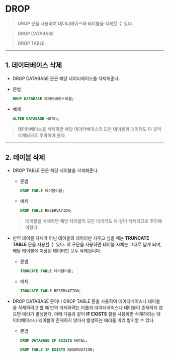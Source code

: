 # DROP
> DROP 문을 사용하여 데이터베이스와 테이블을 삭제할 수 있다.

> DROP DATABASE

> DROP TABLE
***

## 1. 데이터베이스 삭제

* DROP DATABASE 문은 해당 데이터베이스를 삭제해준다.

* 문법
  ```SQL
  DROP DATABASE 데이터베이스이름;
  ```

* 예제
  ```SQL
  ALTER DATABASE HOTEL;
  ```

> 데이터베이스를 삭제하면 해당 데이터베이스의 모든 테이블과 데이터도 다 같이 삭제되므로 주의해야 한다.
***

## 2. 테이블 삭제

* DROP TABLE 문은 해당 테이블을 삭제해준다.
  * 문법
    ```SQL
    DROP TABLE 테이블이름;
    ```

  * 예제
    ```SQL
    DROP TABLE RESERVATION;
    ```

  > 테이블을 삭제하면 해당 테이블의 모든 데이터도 다 같이 삭제되므로 주의해야한다.

* 만약 테이블 자체가 아닌 테이블의 데이터만 지우고 싶을 때는 **TRUNCATE TABLE** 문을 사용할 수 있다.
  이 구문을 사용하면 테이블 자체는 그대로 남게 되며, 해당 테이블에 저장된 데이터만 모두 삭제됩니다.
  * 문법
    ```SQL
    TRUNCATE TABLE 테이블이름;
    ```

  * 예제
    ```SQL
    TRUNCATE TABLE RESERVATION;
    ```

* DROP DATABASE 문이나 DROP TABLE 문을 사용하여 데이터베이스나 테이블을 삭제하려고 할 때 만약 삭제하려는 이름의 데이터베이스나 테이블이 존재하지 않으면 에러가 발생한다. 이때 다음과 같이 **IF EXISTS** 절을 사용하면 삭제하려는 데이터베이스나 테이블이 존재하지 않아서 발생하는 에러를 미리 방지할 수 있다.
  * 문법
    ```SQL
    DROP DATABASE IF EXISTS HOTEL;

    DROP TABLE IF EXISTS RESERVATION;
    ```

